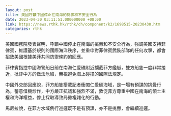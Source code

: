 ```yaml
---
layout: post
title: 美國呼籲中國停止在南海的挑釁和不安全行為
date: 2023-04-30 03:11:51.000000000 +08:00
link: https://news.rthk.hk/rthk/ch/component/k2/1698515-20230430.htm
categories: rthk
---
```


美國國務院發表聲明，呼籲中國停止在南海的挑釁和不安全行為，強調美國支持菲律賓，維護基於規則的國際海洋秩序，並重申對菲律賓武裝部隊的任何攻擊，都會招致美國根據美菲共同防禦條約的回應。

菲律賓指控中國海警船日前在南海仁愛礁附近攔截菲方艦艇，雙方船隻一度非常接近，批評中方的做法危險，無視避免海上碰撞的國際法規定。

中國外交部回應說，菲方船隻搭載記者衝闖仁愛礁海域，是一場有預謀的挑釁行為，蓄意借機炒作，中方嚴正抗議和強烈不滿，敦促菲方尊重中國在南海的領土主權和海洋權益，停止採取導致局勢複雜化的行動。

馬尼拉說，在菲方水域例行巡邏既不是有預謀，亦不是挑釁，會繼續巡邏。
